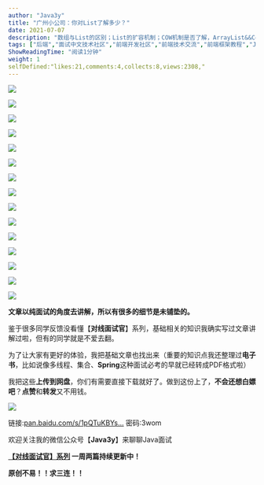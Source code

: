 ```yaml
---
author: "Java3y"
title: "广州小公司：你对List了解多少？"
date: 2021-07-07
description: "数组与List的区别；List的扩容机制；COW机制是否了解，ArrayList&&CopyOnWriteArrayList源码实现"
tags: ["后端","面试中文技术社区","前端开发社区","前端技术交流","前端框架教程","JavaScript 学习资源","CSS 技巧与最佳实践","HTML5 最新动态","前端工程师职业发展","开源前端项目","前端技术趋势"]
ShowReadingTime: "阅读1分钟"
weight: 1
selfDefined:"likes:21,comments:4,collects:8,views:2308,"
---
```

![](/images/jueJin/565a39aa1683430.png)

![](/images/jueJin/29c592c19d1f4cb.png)

![](/images/jueJin/45b5f6bc89e043f.png)

![](/images/jueJin/ea10142bece14e2.png)

![](/images/jueJin/08b35db9f73b41c.png)

![](/images/jueJin/42bbff442b80435.png)

![](/images/jueJin/0d003fe03759442.png)

![](/images/jueJin/e02a83822eb9431.png)

![](/images/jueJin/11ec88896ac04d4.png)

![](/images/jueJin/9c11e9fdd2f84ca.png)

![](/images/jueJin/3344820814c64fb.png)

![](/images/jueJin/ffc74498aec4408.png)

![](/images/jueJin/0f47dfdc64c64c0.png)

![](/images/jueJin/ca3a10276c2c445.png)

![](/images/jueJin/6b5f469bbb2446e.png)

**文章以纯面试的角度去讲解，所以有很多的细节是未铺垫的。**

鉴于很多同学反馈没看懂【**对线面试官**】系列，基础相关的知识我确实写过文章讲解过啦，但有的同学就是不爱去翻。

为了让大家有更好的体验，我把基础文章也找出来（重要的知识点我还整理过**电子书**，比如说像多线程、集合、**Spring**这种面试必考的早就已经转成PDF格式啦）

我把这些**上传到网盘**，你们有需要直接下载就好了。做到这份上了，**不会还想白嫖吧**？**点赞**和**转发**又不用钱。

![](/images/jueJin/0863d2cb543848e.png)

链接:[pan.baidu.com/s/1pQTuKBYs…](https://link.juejin.cn?target=https%3A%2F%2Fpan.baidu.com%2Fs%2F1pQTuKBYsHLsUR5ORRAnwFg "https://pan.baidu.com/s/1pQTuKBYsHLsUR5ORRAnwFg") 密码:3wom

欢迎关注我的微信公众号【**Java3y**】来聊聊Java面试

**[【对线面试官】系列](https://link.juejin.cn?target=https%3A%2F%2Fmp.weixin.qq.com%2Fmp%2Fappmsgalbum%3F__biz%3DMzU4NzA3MTc5Mg%3D%3D%26action%3Dgetalbum%26album_id%3D1657204970858872832%23wechat_redirect "https://mp.weixin.qq.com/mp/appmsgalbum?__biz=MzU4NzA3MTc5Mg==&action=getalbum&album_id=1657204970858872832#wechat_redirect") 一周两篇持续更新中！**

**原创不易！！求三连！！**